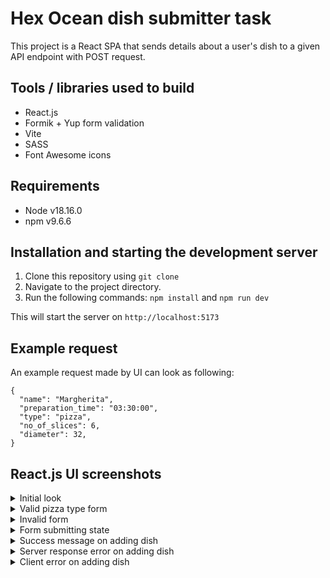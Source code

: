 # Hex Ocean dish submitter task

This project is a React SPA that sends details about a user's dish to a given API endpoint with POST request.

## Tools / libraries used to build

- React.js
- Formik + Yup form validation
- Vite
- SASS
- Font Awesome icons

## Requirements

- Node v18.16.0
- npm v9.6.6

## Installation and starting the development server

1. Clone this repository using `git clone`
2. Navigate to the project directory.
3. Run the following commands: `npm install` and `npm run dev`

This will start the server on `http://localhost:5173`

## Example request

An example request made by UI can look as following:

```
{
  "name": "Margherita",
  "preparation_time": "03:30:00",
  "type": "pizza",
  "no_of_slices": 6,
  "diameter": 32,
}
```

## React.js UI screenshots

<details>
<summary>
Initial look
</summary>
<img src="https://github.com/Oskru/hexocean-task/assets/78699146/4d16a602-1f6b-43cf-9b33-06bf6c5aec3a" alt="initial look"/>
</details>

<details>
<summary>
Valid pizza type form
</summary>
<img src="https://github.com/Oskru/hexocean-task/assets/78699146/1e43773f-7a13-4150-953f-ad8292d419c4" alt="valid pizza type form"/>
</details>

<details>
<summary>
Invalid form
</summary>
<img src="https://github.com/Oskru/hexocean-task/assets/78699146/9007ef3b-547a-4d37-b6d7-cee0660dc960" alt="invalid form"/>
</details>

<details>
<summary>
Form submitting state
</summary>
<img src="https://github.com/Oskru/hexocean-task/assets/78699146/4661a3f4-6d21-419d-b957-5c7a9b483ff2" alt="form submitting state"/>
</details>

<details>
<summary>
Success message on adding dish
</summary>
<img src="https://github.com/Oskru/hexocean-task/assets/78699146/87264564-1c4a-4441-a1e1-e6ccd9fe2141" alt="success message"/>
</details>

<details>
<summary>
Server response error on adding dish
</summary>
<img src="https://github.com/Oskru/hexocean-task/assets/78699146/14d35ad3-cec9-424e-956f-c2bde03108ed" alt="server error message"/>
</details>

<details>
<summary>
Client error on adding dish
</summary>
<img src="https://github.com/Oskru/hexocean-task/assets/78699146/a7e0c139-29fc-4fea-bb7f-0fe85feb45ef" alt="client error message"/>
</details>
